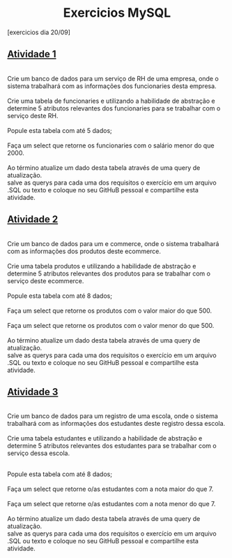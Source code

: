 <h1 align="center">
    Exercicios MySQL
</h1>

[exercicios dia 20/09]

<h2><a href="https://github.com/Luis2k21/Bloco-2-Generation/blob/master/Dia%201/ex01Rh.sql"> Atividade 1</a></h2>

<p><br>Crie um banco de dados para um serviço de RH de uma empresa, onde o sistema
trabalhará com as informações dos funcionaries desta empresa.</br>
<br>Crie uma tabela de funcionaries e utilizando a habilidade de abstração e determine 5
atributos relevantes dos funcionaries para se trabalhar com o serviço deste RH.</br>
<br>Popule esta tabela com até 5 dados;</br>
<brFaça um select que retorne os funcionaries com o salário maior do que 2000.</br>
<br>Faça um select que retorne os funcionaries com o salário menor do que 2000.</br>
<br>Ao término atualize um dado desta tabela através de uma query de atualização.</br>
salve as querys para cada uma dos requisitos o exercício em um arquivo .SQL ou texto e
coloque no seu GitHuB pessoal e compartilhe esta atividade.</p>

<h2><a href="https://github.com/Luis2k21/Bloco-2-Generation/blob/master/Dia%201/ex02Ecommerce.sql"> Atividade 2</a></h2>

<p><br>Crie um banco de dados para um e commerce, onde o sistema trabalhará com as
informações dos produtos deste ecommerce.</br>
<br>Crie uma tabela produtos e utilizando a habilidade de abstração e determine 5 atributos
relevantes dos produtos para se trabalhar com o serviço deste ecommerce.</br>
<br>Popule esta tabela com até 8 dados;</br>
<br>Faça um select que retorne os produtos com o valor maior do que 500.</br>
<br>Faça um select que retorne os produtos com o valor menor do que 500.</br>
<br>Ao término atualize um dado desta tabela através de uma query de atualização.</br>
salve as querys para cada uma dos requisitos o exercício em um arquivo .SQL ou texto e
coloque no seu GitHuB pessoal e compartilhe esta atividade.</p>

<h2><a href="https://github.com/Luis2k21/Bloco-2-Generation/blob/master/Dia%201/ex03Escola.sql"> Atividade 3</a></h2>

<p><br>Crie um banco de dados para um registro de uma escola, onde o sistema trabalhará com as
informações dos estudantes deste registro dessa escola.</br>
<br>Crie uma tabela estudantes e utilizando a habilidade de abstração e determine 5 atributos
relevantes dos estudantes para se trabalhar com o serviço dessa escola.</br>

<br>Popule esta tabela com até 8 dados;</br>
<br>Faça um select que retorne o/as estudantes com a nota maior do que 7.</br>
<br>Faça um select que retorne o/as estudantes com a nota menor do que 7.</br>
<br>Ao término atualize um dado desta tabela através de uma query de atualização.</br>
salve as querys para cada uma dos requisitos o exercício em um arquivo .SQL ou texto e
coloque no seu GitHuB pessoal e compartilhe esta atividade.</p>
